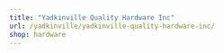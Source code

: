 ```yaml
---
title: "Yadkinville Quality Hardware Inc"
url: /yadkinville/yadkinville-quality-hardware-inc/
shop: hardware
---
```

